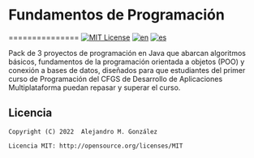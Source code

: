 # Fundamentos de Programación
===============
[![MIT License](https://img.shields.io/badge/License-MIT-green.svg)](https://choosealicense.com/licenses/mit/)
[![en](https://img.shields.io/badge/lang-en-red.svg)](https://github.com/alejandroMAD/mvc-swing-drones/blob/main/README.md)
[![es](https://img.shields.io/badge/lang-es-yellow.svg)](https://github.com/alejandroMAD/coding-essentials/blob/main/README.es.md)

Pack de 3 proyectos de programación en Java que abarcan algoritmos básicos, fundamentos de la programación orientada a objetos (POO) y conexión a bases de datos, diseñados para que estudiantes del primer curso de Programación del CFGS de Desarrollo de Aplicaciones Multiplataforma puedan repasar y superar el curso.

Licencia
--------
    Copyright (C) 2022  Alejandro M. González
    
    Licencia MIT: http://opensource.org/licenses/MIT
